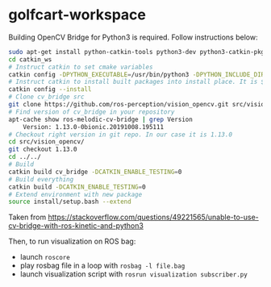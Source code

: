 # golfcart-workspace

Building OpenCV Bridge for Python3 is required. Follow instructions below:
```bash
sudo apt-get install python-catkin-tools python3-dev python3-catkin-pkg-modules python3-numpy python3-yaml ros-melodic-cv-bridge
cd catkin_ws
# Instruct catkin to set cmake variables
catkin config -DPYTHON_EXECUTABLE=/usr/bin/python3 -DPYTHON_INCLUDE_DIR=/usr/include/python3.6m -DPYTHON_LIBRARY=/usr/lib/x86_64-linux-gnu/libpython3.6m.so
# Instruct catkin to install built packages into install place. It is $CATKIN_WORKSPACE/install folder
catkin config --install
# Clone cv_bridge src
git clone https://github.com/ros-perception/vision_opencv.git src/vision_opencv
# Find version of cv_bridge in your repository
apt-cache show ros-melodic-cv-bridge | grep Version
    Version: 1.13.0-0bionic.20191008.195111
# Checkout right version in git repo. In our case it is 1.13.0
cd src/vision_opencv/
git checkout 1.13.0
cd ../../
# Build
catkin build cv_bridge -DCATKIN_ENABLE_TESTING=0
# Build everything
catkin build -DCATKIN_ENABLE_TESTING=0
# Extend environment with new package
source install/setup.bash --extend
```

Taken from https://stackoverflow.com/questions/49221565/unable-to-use-cv-bridge-with-ros-kinetic-and-python3

Then, to run visualization on ROS bag:
- launch `roscore`
- play rosbag file in a loop with `rosbag -l file.bag`
- launch visualization script with `rosrun visualization subscriber.py`
